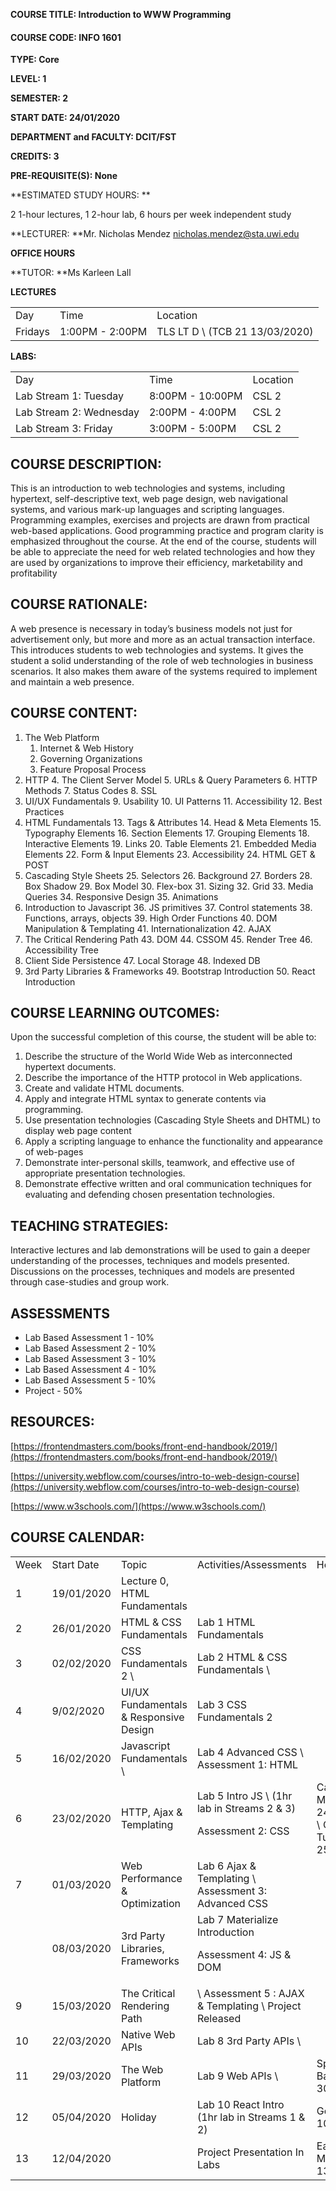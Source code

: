 <!----- Conversion time: 1.943 seconds.


Using this Markdown file:

1. Cut and paste this output into your source file.
2. See the notes and action items below regarding this conversion run.
3. Check the rendered output (headings, lists, code blocks, tables) for proper
   formatting and use a linkchecker before you publish this page.

Conversion notes:

* Docs to Markdown version 1.0β17
* Tue Feb 04 2020 07:39:35 GMT-0800 (PST)
* Source doc: https://docs.google.com/open?id=16BuLLfvj71yS0hO_dN6sClXoKb-4ZDhl5P6NVIfZL8w
----->


**COURSE TITLE: Introduction to WWW Programming**


#### **COURSE CODE: INFO 1601**

**TYPE: Core**

**LEVEL: 1**

**SEMESTER: 2**

**START DATE: 24/01/2020**

**DEPARTMENT and FACULTY: DCIT/FST**

**CREDITS: 3**

**PRE-REQUISITE(S): None**

**ESTIMATED STUDY HOURS: **

2 1-hour lectures, 1 2-hour lab, 6 hours per week independent study

**LECTURER: **Mr. Nicholas Mendez nicholas.mendez@sta.uwi.edu

**OFFICE HOURS**

**TUTOR: **Ms Karleen Lall

**LECTURES**


<table>
  <tr>
   <td>Day
   </td>
   <td>Time
   </td>
   <td>Location
   </td>
  </tr>
  <tr>
   <td>Fridays
   </td>
   <td>1:00PM - 2:00PM
   </td>
   <td>TLS LT D \
(TCB 21 13/03/2020)
   </td>
  </tr>
</table>


**LABS:**


<table>
  <tr>
   <td>Day
   </td>
   <td>Time
   </td>
   <td>Location
   </td>
  </tr>
  <tr>
   <td>Lab Stream 1: Tuesday
   </td>
   <td>8:00PM - 10:00PM
   </td>
   <td>CSL 2
   </td>
  </tr>
  <tr>
   <td>Lab Stream 2: Wednesday 
   </td>
   <td>2:00PM - 4:00PM
   </td>
   <td>CSL 2
   </td>
  </tr>
  <tr>
   <td>Lab Stream 3: Friday
   </td>
   <td>3:00PM - 5:00PM
   </td>
   <td>CSL 2
   </td>
  </tr>
</table>



## COURSE DESCRIPTION:

This is an introduction to web technologies and systems, including hypertext, self-descriptive text, web page design, web navigational systems, and various mark-up languages and scripting languages. Programming examples, exercises and projects are drawn from practical web-based applications. Good programming practice and program clarity is emphasized throughout the course. At the end of the course, students will be able to appreciate the need for web related technologies and how they are used by organizations to improve their efficiency, marketability and profitability


## COURSE RATIONALE:

A web presence is necessary in today’s business models not just for advertisement only, but more and more as an actual transaction interface. This introduces students to web technologies and systems. It gives the student a solid understanding of the role of web technologies in business scenarios. It also makes them aware of the systems required to implement and maintain a web presence.


## COURSE CONTENT:



1. The Web Platform
    1. Internet & Web History
    2. Governing Organizations
    3. Feature Proposal Process
2. HTTP
    4. The Client Server Model
    5. URLs & Query Parameters
    6. HTTP Methods
    7. Status Codes
    8. SSL
3. UI/UX Fundamentals
    9. Usability
    10. UI Patterns
    11. Accessibility
    12. Best Practices
4. HTML Fundamentals
    13. Tags & Attributes
    14. Head & Meta Elements
    15. Typography Elements
    16. Section Elements
    17. Grouping Elements
    18. Interactive Elements
    19. Links
    20. Table Elements
    21. Embedded Media Elements
    22. Form & Input Elements
    23. Accessibility 
    24. HTML GET & POST
5. Cascading Style Sheets
    25. Selectors
    26. Background
    27. Borders
    28. Box Shadow
    29. Box Model
    30. Flex-box
    31. Sizing
    32. Grid
    33. Media Queries
    34. Responsive Design
    35. Animations
6. Introduction to Javascript
    36. JS primitives
    37. Control statements
    38. Functions, arrays, objects
    39. High Order Functions
    40. DOM Manipulation & Templating
    41. Internationalization
    42. AJAX
7. The Critical Rendering Path
    43. DOM
    44. CSSOM
    45. Render Tree
    46. Accessibility Tree
8. Client Side Persistence
    47. Local Storage
    48. Indexed DB
9. 3rd Party Libraries & Frameworks
    49. Bootstrap Introduction
    50. React Introduction 


## COURSE LEARNING OUTCOMES:

Upon the successful completion of this course, the student will be able to:



1. Describe the structure of the World Wide Web as interconnected hypertext documents.
2. Describe the importance of the HTTP protocol in Web applications.
3. Create and validate HTML documents.
4. Apply and integrate HTML syntax to generate contents via programming.
5. Use presentation technologies (Cascading Style Sheets and DHTML) to display web page content
6. Apply a scripting language to enhance the functionality and appearance of web-pages
7. Demonstrate inter-personal skills, teamwork, and effective use of appropriate presentation technologies.
8. Demonstrate effective written and oral communication techniques for evaluating and defending chosen presentation technologies.


## TEACHING STRATEGIES:

Interactive lectures and lab demonstrations will be used to gain a deeper understanding of the processes, techniques and models presented. Discussions on the processes, techniques and models are presented through case-studies and group work.


## ASSESSMENTS



*   Lab Based Assessment 1 - 10%
*   Lab Based Assessment 2 - 10%
*   Lab Based Assessment 3 - 10%
*   Lab Based Assessment 4 - 10%
*   Lab Based Assessment 5 - 10%
*   Project - 50%


## RESOURCES:

[https://frontendmasters.com/books/front-end-handbook/2019/](https://frontendmasters.com/books/front-end-handbook/2019/)

[https://university.webflow.com/courses/intro-to-web-design-course](https://university.webflow.com/courses/intro-to-web-design-course)

[https://www.w3schools.com/](https://www.w3schools.com/)


## COURSE CALENDAR: 


<table>
  <tr>
   <td>Week
   </td>
   <td>Start Date 
   </td>
   <td>Topic
   </td>
   <td>Activities/Assessments
   </td>
   <td>Holidays
   </td>
  </tr>
  <tr>
   <td>1
   </td>
   <td>19/01/2020
   </td>
   <td>Lecture 0, HTML Fundamentals
   </td>
   <td>
   </td>
   <td>
   </td>
  </tr>
  <tr>
   <td>2
   </td>
   <td>26/01/2020
   </td>
   <td>HTML & CSS Fundamentals
   </td>
   <td>Lab 1 HTML Fundamentals
   </td>
   <td>
   </td>
  </tr>
  <tr>
   <td>3
   </td>
   <td>02/02/2020
   </td>
   <td>CSS Fundamentals 2 \

   </td>
   <td>Lab 2 HTML & CSS Fundamentals \

   </td>
   <td>
   </td>
  </tr>
  <tr>
   <td>4
   </td>
   <td>9/02/2020
   </td>
   <td>UI/UX Fundamentals & Responsive Design
   </td>
   <td>Lab 3 CSS Fundamentals 2
   </td>
   <td>
   </td>
  </tr>
  <tr>
   <td>5
   </td>
   <td>16/02/2020
   </td>
   <td>Javascript Fundamentals \

   </td>
   <td>Lab 4 Advanced CSS \
Assessment 1: HTML
   </td>
   <td>
   </td>
  </tr>
  <tr>
   <td>6
   </td>
   <td>23/02/2020
   </td>
   <td>HTTP, Ajax & Templating
   </td>
   <td>Lab 5 Intro JS \
(1hr lab in Streams 2 & 3)
<p>
Assessment 2: CSS
   </td>
   <td>Carnival Mon 24/02/2020 \
Carnival Tue 25/02/2020
   </td>
  </tr>
  <tr>
   <td>7
   </td>
   <td>01/03/2020
   </td>
   <td>Web Performance & Optimization
   </td>
   <td>Lab 6 Ajax & Templating \
Assessment 3: Advanced CSS
   </td>
   <td>
   </td>
  </tr>
  <tr>
   <td>
   </td>
   <td>08/03/2020
   </td>
   <td>3rd Party Libraries, Frameworks
   </td>
   <td>Lab 7 Materialize Introduction
<p>
Assessment 4: JS & DOM
   </td>
   <td>
   </td>
  </tr>
  <tr>
   <td>9
   </td>
   <td>15/03/2020
   </td>
   <td>The Critical Rendering Path
   </td>
   <td> \
Assessment 5 : AJAX & Templating \
Project Released
   </td>
   <td>
   </td>
  </tr>
  <tr>
   <td>10
   </td>
   <td>22/03/2020
   </td>
   <td>Native Web APIs
   </td>
   <td>Lab 8 3rd Party APIs \

   </td>
   <td>
   </td>
  </tr>
  <tr>
   <td>11
   </td>
   <td>29/03/2020
   </td>
   <td>The Web Platform
   </td>
   <td>Lab 9 Web APIs \

   </td>
   <td>Spiritual Baptist 30/03/2020
   </td>
  </tr>
  <tr>
   <td>12
   </td>
   <td>05/04/2020
   </td>
   <td>Holiday
   </td>
   <td>Lab 10 React Intro (1hr lab in Streams 1 & 2)
   </td>
   <td>Good Friday 10/04/2020
   </td>
  </tr>
  <tr>
   <td>13
   </td>
   <td>12/04/2020
   </td>
   <td>
   </td>
   <td>Project Presentation In Labs
   </td>
   <td>Easter Monday 13/04/2020
   </td>
  </tr>
</table>



<!-- Docs to Markdown version 1.0β17 -->
